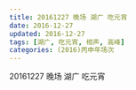 ```yaml
---
title: 20161227 晚场 湖广 吃元宵
date: 2016-12-27
updated: 2016-12-27
tags: [湖广, 吃元宵, 相声, 高峰] 
categories: (2016)丙申年场次 
---
```

20161227 晚场 湖广 吃元宵
